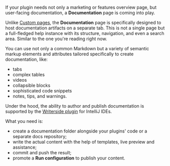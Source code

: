 [//]: # (title: Documentation Page)

If your plugin needs not only a marketing or features overview page, but user-facing documentation, 
a **Documentation** page is coming into play.

Unlike [Custom pages](custom-pages.md), the **Documentation** page is specifically designed to host documentation artifacts on a separate tab. 
This is not a single page but a full-fledged help instance with its structure, navigation, and even a search area. 
Similar to the one you're reading right now. 

You can use not only a common Markdown but a variety of semantic markup elements and attributes tailored specifically to create documentation, 
like:

* tabs
* complex tables
* videos
* collapsible blocks
* sophisticated code snippets
* notes, tips, and warnings.

Under the hood, the ability to author and publish documentation is supported by the [Writerside plugin]() for IntelliJ IDEs.

What you need is:
* create a documentation folder alongside your plugins' code or a separate docs repository;
* write the actual content with the help of templates, live preview and assistance; 
* commit and push the result;
* promote a **Run configuration** to publish your content.